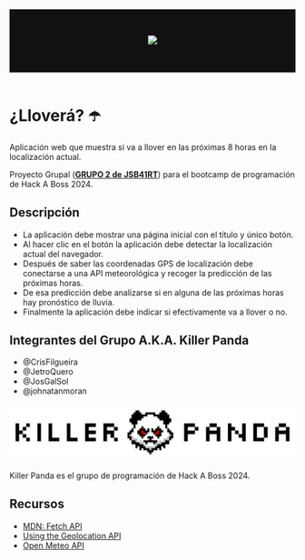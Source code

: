 <header style="text-align: center; background-color: #111; color: #eee; padding: 2rem;">

![](https://cdn.prod.website-files.com/5f3108520188e7588ef687b1/620e82ff8680cd26532fff29_Logotipo%20HACK%20A%20BOSS_white%20100%20px.svg)

</header>

# ¿Lloverá? ☂️

Aplicación web que muestra si va a llover en las próximas 8 horas en la localización actual.

Proyecto Grupal ([**GRUPO 2 de JSB41RT**](#integrantes-del-grupo)) para el bootcamp de programación de Hack A Boss 2024.

## Descripción
- La aplicación debe mostrar una página inicial con el título y único
botón.
- Al hacer clic en el botón la aplicación debe detectar la localización
actual del navegador.
- Después de saber las coordenadas GPS de localización debe
conectarse a una API meteorológica y recoger la predicción de las
próximas horas.
- De esa predicción debe analizarse si en alguna de las próximas
horas hay pronóstico de lluvia.
- Finalmente la aplicación debe indicar si efectivamente va a llover o
no.

## Integrantes del Grupo A.K.A. Killer Panda
- @CrisFilgueira
- @JetroQuero
- @JosGalSol
- @johnatanmoran

![killer panda](media/killerpanda/killerpanda-centro-horizontal.png)

Killer Panda es el grupo de programación de Hack A Boss 2024.

## Recursos
- [MDN: Fetch API](https://developer.mozilla.org/en-US/docs/Web/API/Fetch_API/Using_Fetch)
- [Using the Geolocation API](https://developer.mozilla.org/en-US/docs/Web/API/Geolocation_API)
- [Open Meteo API](https://open-meteo.com/)
